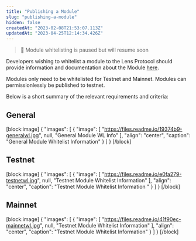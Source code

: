 ```yaml
---
title: "Publishing a Module"
slug: "publishing-a-module"
hidden: false
createdAt: "2023-02-08T21:53:07.113Z"
updatedAt: "2023-04-25T12:14:34.426Z"
---
```

> 🚧 Module whitelisting is paused but will resume soon

Developers wishing to whitelist a module to the Lens Protocol should provide information and documentation about the Module [here](https://airtable.com/shrOj1sS5xNhn501x).

Modules only need to be whitelisted for Testnet and Mainnet. Modules can permissionlessly be published to testnet.

Below is a short summary of the relevant requirements and criteria:

## General

[block:image]
{
  "images": [
    {
      "image": [
        "https://files.readme.io/19374b9-generalwl.jpg",
        null,
        "General Module WL Info"
      ],
      "align": "center",
      "caption": "General Module Whitelist Information"
    }
  ]
}
[/block]

## Testnet

[block:image]
{
  "images": [
    {
      "image": [
        "https://files.readme.io/e0fa279-testnetwl.jpg",
        null,
        "Testnet Module Whitelist Information"
      ],
      "align": "center",
      "caption": "Testnet Module Whitelist Information "
    }
  ]
}
[/block]

## Mainnet

[block:image]
{
  "images": [
    {
      "image": [
        "https://files.readme.io/41f90ec-mainnetwl.jpg",
        null,
        "Testnet Module Whitelist Information"
      ],
      "align": "center",
      "caption": "Testnet Module Whitelist Information"
    }
  ]
}
[/block]
